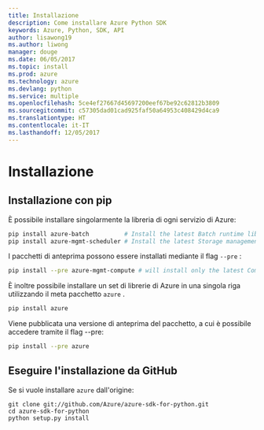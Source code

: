 ```yaml
---
title: Installazione
description: Come installare Azure Python SDK
keywords: Azure, Python, SDK, API
author: lisawong19
ms.author: liwong
manager: douge
ms.date: 06/05/2017
ms.topic: install
ms.prod: azure
ms.technology: azure
ms.devlang: python
ms.service: multiple
ms.openlocfilehash: 5ce4ef27667d45697200eef67be92c62812b3809
ms.sourcegitcommit: c57305dad01cad925faf50a64953c408429d4ca9
ms.translationtype: HT
ms.contentlocale: it-IT
ms.lasthandoff: 12/05/2017
---
```

# <a name="installation"></a>Installazione

## <a name="installation-with-pip"></a>Installazione con pip

È possibile installare singolarmente la libreria di ogni servizio di Azure:

```bash
pip install azure-batch          # Install the latest Batch runtime library
pip install azure-mgmt-scheduler # Install the latest Storage management library
```

I pacchetti di anteprima possono essere installati mediante il flag `--pre` :

```bash
pip install --pre azure-mgmt-compute # will install only the latest Compute Management library
```

È inoltre possibile installare un set di librerie di Azure in una singola riga utilizzando il meta pacchetto `azure` .

```bash
pip install azure
```

Viene pubblicata una versione di anteprima del pacchetto, a cui è possibile accedere tramite il flag --pre:

```bash
pip install --pre azure
```

## <a name="install-from-github"></a>Eseguire l'installazione da GitHub

Se si vuole installare `azure` dall'origine:

    git clone git://github.com/Azure/azure-sdk-for-python.git
    cd azure-sdk-for-python
    python setup.py install
